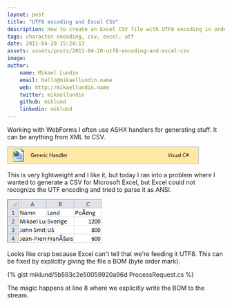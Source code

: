 ```yaml
---
layout: post
title: "UTF8 encoding and Excel CSV"
description: How to create an Excel CSV file with UTF8 encoding in order to support non english characters.
tags: character encoding, csv, excel, utf
date: 2011-04-20 15:24:13
assets: assets/posts/2011-04-20-utf8-encoding-and-excel-csv
image: 
author:
    name: Mikael Lundin
    email: hello@mikaellundin.name
    web: http://mikaellundin.name
    twitter: mikaellundin
    github: miklund
    linkedin: miklund
---
```


Working with WebForms I often use ASHX handlers for generating stuff. It can be anything from XML to CSV.

![Generic Handler](/assets/posts/2011-04-20-utf8-encoding-and-excel-csv/generichandler.png)

This is very lightweight and I like it, but today I ran into a problem where I wanted to generate a CSV for Microsoft Excel, but Excel could not recognize the UTF encoding and tried to parse it as ANSI.

![Generic Handler](/assets/posts/2011-04-20-utf8-encoding-and-excel-csv/excel.png)

Looks like crap because Excel can't tell that we're feeding it UTF8. This can be fixed by explicitly giving the file a BOM (byte order mark).

{% gist miklund/5b593c2e50059920a96d ProcessRequest.cs %}

The magic happens at line 8 where we explicitly write the BOM to the stream.
